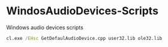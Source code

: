 # WindosAudioDevices-Scripts
Windows audio devices scripts

``` cmd
cl.exe /EHsc GetDefaulAudioDevice.cpp user32.lib ole32.lib
```
